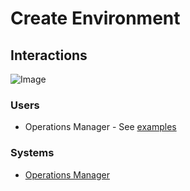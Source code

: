 # Create Environment

## Interactions

![Image](Interaction.png)

### Users

* Operations Manager - See [examples](../../Actors/OperationsManager/README.md#create-environment)

### Systems

* [Operations Manager](../../OperationsManager/README.md)
